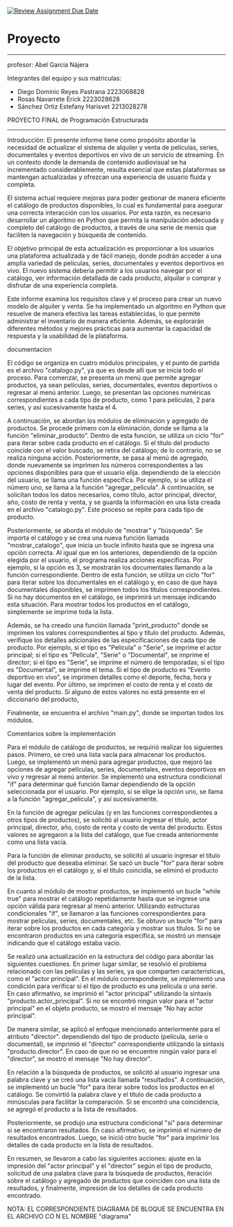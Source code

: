 [![Review Assignment Due Date](https://classroom.github.com/assets/deadline-readme-button-24ddc0f5d75046c5622901739e7c5dd533143b0c8e959d652212380cedb1ea36.svg)](https://classroom.github.com/a/LCXMIOgt)
# Proyecto
***************************
 profesor: Abel Garcia Nájera 

Integrantes del equipo y sus matriculas: 
   - Diego Dominic Reyes Pastrana 2223068828
   - Rosas Navarrete Erick 2223028628
   - Sánchez Ortiz Estefany Harisvet 2213028278 

PROYECTO FINAL de Programación Estructurada 

***************************

Introducción:
El presente informe tiene como propósito abordar la necesidad de actualizar el sistema de alquiler y venta de películas, series, documentales y eventos deportivos en vivo de un servicio de streaming. En un contexto donde la demanda de contenido audiovisual se ha incrementado considerablemente, resulta esencial que estas plataformas se mantengan actualizadas y ofrezcan una experiencia de usuario fluida y completa.

El sistema actual requiere mejoras para poder gestionar de manera eficiente el catálogo de productos disponibles, lo cual es fundamental para asegurar una correcta interacción con los usuarios. Por esta razón, es necesario desarrollar un algoritmo en Python que permita la manipulación adecuada y completo del catálogo de productos, a través de una serie de menús que faciliten la navegación y búsqueda de contenido.

El objetivo principal de esta actualización es proporcionar a los usuarios una plataforma actualizada y de fácil manejo, donde podrán acceder a una amplia variedad de películas, series, documentales y eventos deportivos en vivo. El nuevo sistema debería permitir a los usuarios navegar por el catálogo, ver información detallada de cada producto, alquilar o comprar y disfrutar de una experiencia completa.

Este informe examina los requisitos clave y el proceso para crear un nuevo modelo de alquiler y venta. Se ha implementado un algoritmo en Python que resuelve de manera efectiva las tareas establecidas, lo que permite administrar el inventario de manera eficiente. Además, se explorarán diferentes métodos y mejores prácticas para aumentar la capacidad de respuesta y la usabilidad de la plataforma.

documentacion

El código se organiza en cuatro módulos principales, y el punto de partida es el archivo "catalogo.py", ya que es desde allí que se inicia todo el proceso. Para comenzar, se presenta un menú que permite agregar productos, ya sean películas, series, documentales, eventos deportivos o regresar al menú anterior. Luego, se presentan las opciones numéricas correspondientes a cada tipo de producto, como 1 para películas, 2 para series, y así sucesivamente hasta el 4.

A continuación, se abordan los módulos de eliminación y agregado de productos. Se procede primero con la eliminación, donde se llama a la función "eliminar_producto". Dentro de esta función, se utiliza un ciclo "for" para iterar sobre cada producto en el catálogo. Si el título del producto coincide con el valor buscado, se retira del catálogo; de lo contrario, no se realiza ninguna acción. Posteriormente, se pasa al menú de agregado, donde nuevamente se imprimen los números correspondientes a las opciones disponibles para que el usuario elija. dependiendo de la elección del usuario, se llama una función específica. Por ejemplo, si se utiliza el número uno, se llama a la función "agregar_pelicula". A continuación, se solicitan todos los datos necesarios, como título, actor principal, director, año, costo de renta y venta, y se guarda la información en una lista creada en el archivo "catalogo.py". Este proceso se repite para cada tipo de producto.

Posteriormente, se aborda el módulo de "mostrar" y "búsqueda". Se importa el catálogo y se crea una nueva función llamada "mostrar_catalogo", que inicia un bucle infinito hasta que se ingresa una opción correcta. Al igual que en los anteriores, dependiendo de la opción elegida por el usuario, el programa realiza acciones específicas. Por ejemplo, si la opción es 3, se mostrarán los documentales llamando a la función correspondiente. Dentro de esta función, se utiliza un ciclo "for" para iterar sobre los documentales en el catálogo y, en caso de que haya documentales disponibles, se imprimen todos los títulos correspondientes. Si no hay documentos en el catálogo, se imprimirá un mensaje indicando esta situación. Para mostrar todos los productos en el catálogo, simplemente se imprime toda la lista.

Además, se ha creado una función llamada "print_producto" donde se imprimen los valores correspondientes al tipo y título del producto. Además, verifique los detalles adicionales de las especificaciones de cada tipo de producto. Por ejemplo, si el tipo es "Película" o "Serie", se imprime el actor principal; si el tipo es "Película", "Serie" o "Documental", se imprime el director; si el tipo es "Serie", se imprime el número de temporadas; si el tipo es "Documental", se imprime el tema. Si el tipo de producto es "Evento deportivo en vivo", se imprimen detalles como el deporte, fecha, hora y lugar del evento. Por último, se imprimen el costo de renta y el costo de venta del producto. Si alguno de estos valores no está presente en el diccionario del producto,

Finalmente, se encuentra el archivo "main.py", donde se importan todos los módulos.

Comentarios sobre la implementación

Para el módulo de catálogo de productos, se requirió realizar los siguientes pasos. Primero, se creó una lista vacía para almacenar los productos. Luego, se implementó un menú para agregar productos, que mejoró las opciones de agregar películas, series, documentales, eventos deportivos en vivo y regresar al menú anterior. Se implementó una estructura condicional "if" para determinar qué función llamar dependiendo de la opción seleccionada por el usuario. Por ejemplo, si se elige la opción uno, se llama a la función "agregar_pelicula", y así sucesivamente.

En la función de agregar películas (y en las funciones correspondientes a otros tipos de productos), se solicitó al usuario ingresar el título, actor principal, director, año, costo de renta y costo de venta del producto. Estos valores se agregaron a la lista del catálogo, que fue creada anteriormente como una lista vacía.

Para la función de eliminar producto, se solicitó al usuario ingresar el título del producto que deseaba eliminar. Se sacó un bucle "for" para iterar sobre los productos en el catálogo y, si el título coincidía, se eliminó el producto de la lista.

En cuanto al módulo de mostrar productos, se implementó un bucle "while true" para mostrar el catálogo repetidamente hasta que se ingrese una opción válida para regresar al menú anterior. Utilizando estructuras condicionales "if", se llamaron a las funciones correspondientes para mostrar películas, series, documentales, etc. Se obtuvo un bucle "for" para iterar sobre los productos en cada categoría y mostrar sus títulos. Si no se encontraron productos en una categoría específica, se mostró un mensaje indicando que el catálogo estaba vacío.

Se realizó una actualización en la estructura del código para abordar las siguientes cuestiones. En primer lugar similar, se resolvió el problema relacionado con las películas y las series, ya que comparten características, como el "actor principal". En el módulo correspondiente, se implementó una condición para verificar si el tipo de producto es una película o una serie. En caso afirmativo, se imprimió el "actor principal" utilizando la sintaxis "producto.actor_principal". Si no se encontró ningún valor para el "actor principal" en el objeto producto, se mostró el mensaje "No hay actor principal".

De manera similar, se aplicó el enfoque mencionado anteriormente para el atributo "director". dependiendo del tipo de producto (película, serie o documental), se imprimió el "director" correspondiente utilizando la sintaxis "producto.director". En caso de que no se encuentre ningún valor para el "director", se mostró el mensaje "No hay director".

En relación a la búsqueda de productos, se solicitó al usuario ingresar una palabra clave y se creó una lista vacía llamada "resultados". A continuación, se implementó un bucle "for" para iterar sobre todos los productos en el catálogo. Se convirtió la palabra clave y el título de cada producto a minúsculas para facilitar la comparación. Si se encontró una coincidencia, se agregó el producto a la lista de resultados.

Posteriormente, se produjo una estructura condicional "si" para determinar si se encontraron resultados. En caso afirmativo, se imprimió el número de resultados encontrados. Luego, se inició otro bucle "for" para imprimir los detalles de cada producto en la lista de resultados.

En resumen, se llevaron a cabo las siguientes acciones: ajuste en la impresión del "actor principal" y el "director" según el tipo de producto, solicitud de una palabra clave para la búsqueda de productos, iteración sobre el catálogo y agregado de productos que coinciden con una lista de resultados, y finalmente, impresión de los detalles de cada producto encontrado.


NOTA: EL CORRESPONDIENTE DIAGRAMA DE BLOQUE SE ENCUENTRA EN EL ARCHIVO CO N EL NOMBRE "diagrama"
